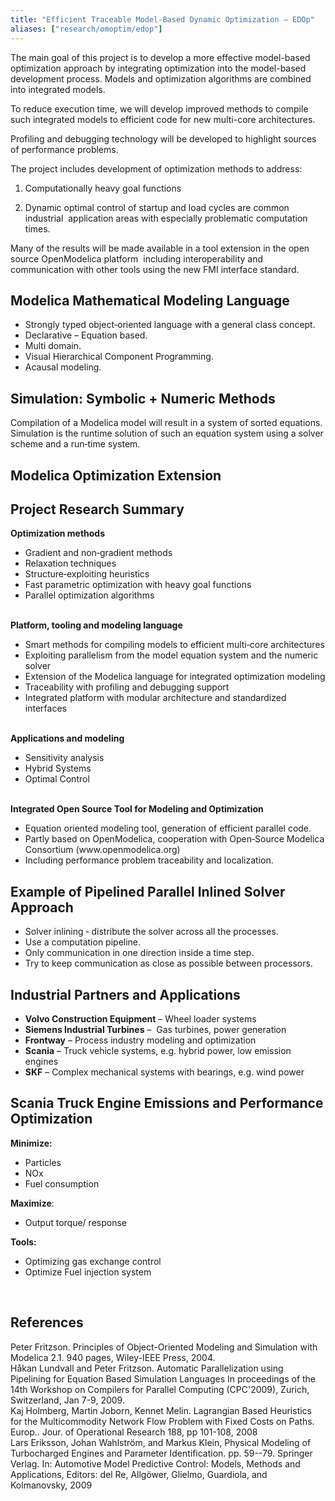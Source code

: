 ```yaml
---
title: "Efficient Traceable Model-Based Dynamic Optimization – EDOp"
aliases: ["research/omoptim/edop"]
---
```

<p>The main goal of this project is to develop a more effective model-based optimization approach by integrating optimization into the model-based development process. Models and optimization algorithms are combined into integrated models.</p>
<p>To reduce execution time, we will develop improved methods to compile such integrated models to efficient code for new multi-core architectures.</p>
<p>Profiling and debugging technology will be developed to highlight sources of performance problems.</p>
<p>The project includes development of optimization methods to address:</p>
<ol>
<li>
<p>Computationally heavy goal functions</p>
</li>
<li>
<p>Dynamic optimal control of startup and load cycles are common industrial&nbsp; application areas with especially problematic computation times.</p>
</li>
</ol>
<p>Many of the results will be made available in a tool extension in the open source OpenModelica platform&nbsp; including interoperability and communication with other tools using the new FMI interface standard.</p>
<h2>Modelica Mathematical Modeling Language</h2>
<ul>
<li>Strongly typed object‐oriented language with a general class concept.</li>
<li>Declarative – Equation based.</li>
<li>Multi domain.</li>
<li>Visual Hierarchical Component Programming.</li>
<li>Acausal modeling.</li>
</ul>
<h2>Simulation: Symbolic + Numeric Methods</h2>
<p>Compilation of a Modelica model will result in a system of sorted equations. Simulation is the runtime solution of such an equation system using a solver scheme and a run‐time system.</p>
<h2>Modelica Optimization Extension</h2>
<!--
<p style="padding-left: 30px;" mce_style="padding-left: 30px;"><i><b>optimization</b> </i><i>DIMin(objective=finalTime,startTime=0,finalTime </i></p>
<p style="padding-left: 60px;" mce_style="padding-left: 60px;"><i>(free=true,initialGuess=1))<br />DoubleIntegrator di(u(free=true,<br />initialGuess=0.0));</i></p>
<p style="padding-left: 30px;" mce_style="padding-left: 30px;"><i><b>constraint</b></i></p>
<p style="padding-left: 60px;" mce_style="padding-left: 60px;"><i>di.x(finalTime) = 0.5;<br /></i><i> </i><i>di.x_dot(finalTime) = 0;<br /></i><i> </i><i>0.2*cos(15*di.x) + di.x_dot <= 1;<br /></i><i></i><i>di.u <= 5;<br /></i><i></i><i>di.u >= -5;</i></p>
<p style="padding-left: 30px;" mce_style="padding-left: 30px;"><i><b>end</b> </i><i>DIMin;</i></p>
-->
<h2>Project Research Summary</h2>
<p><strong>Optimization methods</strong></p>
<ul>
<li>Gradient and non‐gradient methods</li>
<li>Relaxation techniques</li>
<li>Structure‐exploiting heuristics</li>
<li>Fast parametric optimization with heavy goal functions</li>
<li>Parallel optimization algorithms</li>
</ul>
<p><br /><strong>Platform, tooling and modeling language</strong></p>
<ul>
<li>Smart methods for compiling models to efficient multi‐core architectures</li>
<li>Exploiting parallelism from the model equation system and the numeric solver</li>
<li>Extension of the Modelica language for integrated optimization modeling</li>
<li>Traceability with profiling and debugging support</li>
<li>Integrated platform with modular architecture and standardized interfaces</li>
</ul>
<p><br /><strong>Applications and modeling</strong></p>
<ul>
<li>Sensitivity analysis</li>
<li>Hybrid Systems</li>
<li>Optimal Control</li>
</ul>
<p><br /><strong>Integrated Open Source Tool for Modeling and Optimization</strong></p>
<ul>
<li>Equation oriented modeling tool, generation of efficient parallel code.</li>
<li>Partly based on OpenModelica, cooperation with Open‐Source Modelica Consortium (www.openmodelica.org)</li>
<li>Including performance problem traceability and localization.</li>
</ul>
<h2>Example of Pipelined Parallel Inlined Solver Approach</h2>
<ul>
<li>Solver inlining ‐ distribute the solver across all the processes.</li>
<li>Use a computation pipeline.</li>
<li>Only communication in one direction inside a time step.</li>
<li>Try to keep communication as close as possible between processors.</li>
</ul>
<h2>Industrial Partners and Applications</h2>
<ul>
<li><strong>Volvo Construction Equipment</strong> – Wheel loader systems</li>
<li><strong>Siemens Industrial Turbines</strong> –&nbsp; Gas turbines, power generation</li>
<li><strong>Frontway</strong> – Process industry modeling and optimization</li>
<li><strong>Scania</strong> – Truck vehicle systems, e.g. hybrid power, low emission engines</li>
<li><strong>SKF</strong> – Complex mechanical systems with bearings, e.g. wind power</li>
</ul>
<h2>Scania Truck Engine Emissions and Performance Optimization</h2>
<p><strong>Minimize:</strong></p>
<ul>
<li>Particles</li>
<li>NOx</li>
<li>Fuel consumption</li>
</ul>
<p><strong>Maximize</strong>:</p>
<ul>
<li>Output torque/ response</li>
</ul>
<p><strong>Tools:</strong></p>
<ul>
<li>Optimizing gas exchange control</li>
<li>Optimize Fuel injection system</li>
</ul>
<p>&nbsp;</p>
<h2>References</h2>
<p>Peter Fritzson. Principles of Object-Oriented Modeling and Simulation with Modelica 2.1. 940 pages, Wiley-IEEE Press, 2004.<br />Håkan Lundvall and Peter Fritzson. Automatic Parallelization using Pipelining for Equation Based Simulation Languages In proceedings of the 14th Workshop on Compilers for Parallel Computing (CPC'2009), Zurich, Switzerland, Jan 7-9, 2009.<br />Kaj Holmberg, Martin Joborn, Kennet Melin. Lagrangian Based Heuristics for the Multicommodity Network Flow Problem with Fixed Costs on Paths. Europ.. Jour. of Operational Research 188, pp 101-108, 2008<br />Lars Eriksson, Johan Wahlström, and Markus Klein, Physical Modeling of Turbocharged Engines and Parameter Identification. pp. 59--79. Springer Verlag. In: Automotive Model Predictive Control: Models, Methods and Applications, Editors: del Re, Allgöwer, Glielmo, Guardiola, and Kolmanovsky, 2009</p>
<p>&nbsp;</p>
